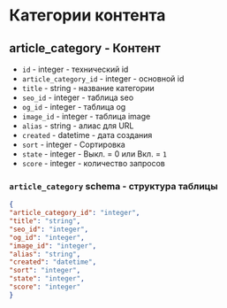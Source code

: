 # Категории контента
## article_category - Контент
- `id` - integer - технический id
- `article_category_id` - integer - основной id
- `title` - string - название категории
- `seo_id` - integer - таблица seo
- `og_id` - integer - таблица og
- `image_id` - integer - таблица image
- `alias` - string - алиас для URL
- `created` - datetime - дата создания
- `sort` - integer - Сортировка
- `state` - integer - Выкл. = 0 или Вкл. = `1`
- `score` - integer - количество запросов
### `article_category` schema - структура таблицы
```json
{
"article_category_id": "integer",
"title": "string",
"seo_id": "integer",
"og_id": "integer",
"image_id": "integer",
"alias": "string",
"created": "datetime",
"sort": "integer",
"state": "integer",
"score": "integer"
}
```
